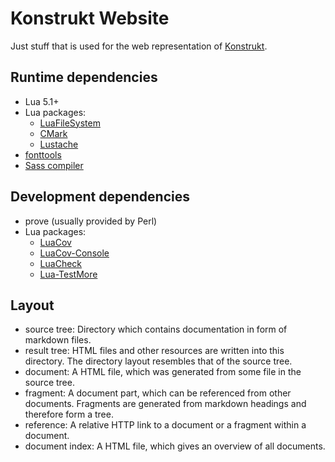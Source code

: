 Konstrukt Website
=================

Just stuff that is used for the web representation of [Konstrukt](https://github.com/henry4k/konstrukt).


Runtime dependencies
--------------------

- Lua 5.1+
- Lua packages:
  - [LuaFileSystem](https://github.com/keplerproject/luafilesystem)
  - [CMark](https://github.com/jgm/cmark-lua)
  - [Lustache](https://github.com/Olivine-Labs/lustache)
- [fonttools](https://github.com/fonttools/fonttools)
- [Sass compiler](https://github.com/sass/sassc)


Development dependencies
------------------------

- prove (usually provided by Perl)
- Lua packages:
  - [LuaCov](http://keplerproject.github.io/luacov)
  - [LuaCov-Console](https://github.com/spacewander/luacov-console)
  - [LuaCheck](https://github.com/mpeterv/luacheck)
  - [Lua-TestMore](http://fperrad.github.io/lua-TestMore)


Layout
------

- source tree:
  Directory which contains documentation in form of markdown files.
- result tree:
  HTML files and other resources are written into this directory.
  The directory layout resembles that of the source tree.
- document:
  A HTML file, which was generated from some file in the source tree.
- fragment:
  A document part, which can be referenced from other documents.
  Fragments are generated from markdown headings and therefore form a tree.
- reference:
  A relative HTTP link to a document or a fragment within a document.
- document index:
  A HTML file, which gives an overview of all documents.
